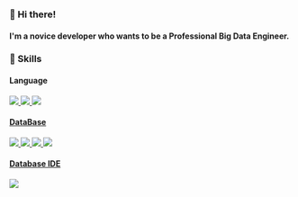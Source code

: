 ### 👋 Hi there!
#### I'm a novice developer who wants to be a Professional Big Data Engineer.
### 🔧 Skills
#### Language
<a href="https://html.spec.whatwg.org/" target="_blank"><img src="https://img.shields.io/badge/HTML5-E34F26?style=round-square&logo=HTML5&logoColor=white"/>
<a href="https://www.w3.org/TR/CSS/#css" target="_blank"><img src="https://img.shields.io/badge/CSS3-1572B6?style=round-square&logo=CSS3&logoColor=white"/>
<a href="https://www.ecma-international.org/" target="_blank"><img src="https://img.shields.io/badge/JavaScript-F7DF1E?style=round-square&logo=JavaScript&logoColor=black"/>

#### DataBase
<a href="https://www.mysql.com/" target="_blank"><img src="https://img.shields.io/badge/MySQL-4479A1?style=round-square&logo=MySQL&logoColor=white"/>
<a href="https://www.ibm.com/kr-ko/products/db2" target="_blank"><img src="https://img.shields.io/badge/DB2-00952B?style=round-square&logo=IBM&logoColor=black"/>
<a href="https://mariadb.org/" target="_blank"><img src="https://img.shields.io/badge/MariaDB-003545?style=round-square&logo=MariaDB&logoColor=white"/>
<a href="https://www.oracle.com/kr/" target="_blank"><img src="https://img.shields.io/badge/Oracle-F80000?style=round-square&logo=Oracle&logoColor=white"/>

#### Database IDE
<a href="https://mariadb.org/" target="_blank"><img src="https://img.shields.io/badge/MariaDB-003545?style=round-square&logo=MariaDB"/>


  
<!--
**privacy97/privacy97** is a ✨ _special_ ✨ repository because its `README.md` (this file) appears on your GitHub profile.

Here are some ideas to get you started:

- 🔭 I’m currently working on ...
- 🌱 I’m currently learning ...
- 👯 I’m looking to collaborate on ...
- 🤔 I’m looking for help with ...
- 💬 Ask me about ...
- 📫 How to reach me: ...
- 😄 Pronouns: ...
- ⚡ Fun fact: ...
-->
